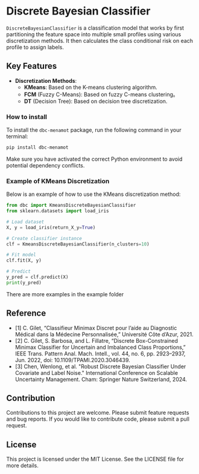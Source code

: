 # Discrete Bayesian Classifier

`DiscreteBayesianClassifier` is a classification model that works by first partitioning the feature space into multiple small profiles using various discretization methods. It then calculates the class conditional risk on each profile to assign labels.

## Key Features

- **Discretization Methods**:
  - **KMeans**: Based on the K-means clustering algorithm.
  - **FCM** (Fuzzy C-Means): Based on fuzzy C-means clustering。
  - **DT** (Decision Tree): Based on decision tree discretization.

### How to install

To install the `dbc-menamot` package, run the following command in your terminal:

```sh
pip install dbc-menamot
```

Make sure you have activated the correct Python environment to avoid potential dependency conflicts.

### Example of KMeans Discretization

Below is an example of how to use the KMeans discretization method:

```python
from dbc import KmeansDiscreteBayesianClassifier
from sklearn.datasets import load_iris

# Load dataset
X, y = load_iris(return_X_y=True)

# Create classifier instance
clf = KmeansDiscreteBayesianClassifier(n_clusters=10)

# Fit model
clf.fit(X, y)

# Predict
y_pred = clf.predict(X)
print(y_pred)
```

There are more examples in the example folder

## Reference

- [1] C. Gilet, “Classifieur Minimax Discret pour l’aide  au Diagnostic Médical dans la  Médecine Personnalisée,” Université Côte d’Azur, 2021.
- [2] C. Gilet, S. Barbosa, and L. Fillatre, “Discrete Box-Constrained Minimax Classifier for Uncertain and Imbalanced Class Proportions,” IEEE Trans. Pattern Anal. Mach. Intell., vol. 44, no. 6, pp. 2923–2937, Jun. 2022, doi: 10.1109/TPAMI.2020.3046439.
- [3] Chen, Wenlong, et al. "Robust Discrete Bayesian Classifier Under Covariate and Label Noise." International Conference on Scalable Uncertainty Management. Cham: Springer Nature Switzerland, 2024.



## Contribution

Contributions to this project are welcome. Please submit feature requests and bug reports. If you would like to contribute code, please submit a pull request.

## License

This project is licensed under the MIT License. See the LICENSE file for more details.
